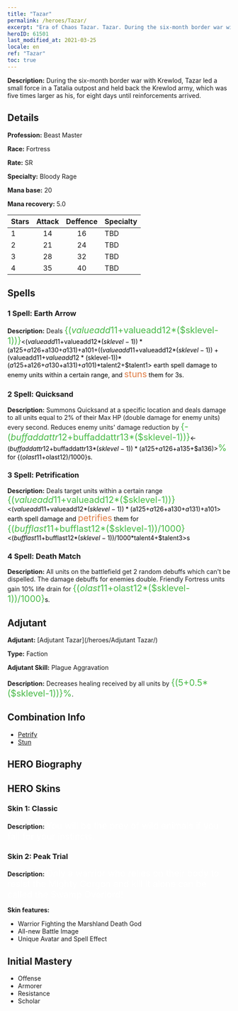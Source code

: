```yaml
---
title: "Tazar"
permalink: /heroes/Tazar/
excerpt: "Era of Chaos Tazar. Tazar. During the six-month border war with Krewlod, Tazar led a small force in a Tatalia outpost and held back the Krewlod army, which was five times larger as his, for eight days until reinforcements arrived."
heroID: 61501
last_modified_at: 2021-03-25
locale: en
ref: "Tazar"
toc: true
---
```

 **Description:** During the six-month border war with Krewlod, Tazar led a small force in a Tatalia outpost and held back the Krewlod army, which was five times larger as his, for eight days until reinforcements arrived.
## Details
 **Profession:** Beast Master

 **Race:** Fortress

 **Rate:** SR

 **Specialty:** Bloody Rage

 **Mana base:** 20

 **Mana recovery:** 5.0


  | Stars   |     Attack     |    Deffence    |      Specialty     |
  |---------|:---------------:|:---------------:|--------------------|
  |    1    | 14 | 16 | TBD |
  |    2    | 21 | 24 | TBD |
  |    3    | 28 | 32 | TBD |
  |    4    | 35 | 40 | TBD |

## Spells
### 1 Spell: Earth Arrow
 **Description:** Deals <span style="color: #48b946;font-size:20px">{($valueadd11+$valueadd12*($sklevel-1))}</span><span style="color: black"><($valueadd11+$valueadd12*($sklevel-1))*($a125+$a126+$a130+$a131)+$a101+(($valueadd11+$valueadd12*($sklevel-1))+($valueadd11+$valueadd12*($sklevel-1))*($a125+$a126+$a130+$a131)+$a101)*$talent2+$talent1> earth spell damage to enemy units within a certain range, and <span style="color: #e07c44;font-size:20px">stuns</span><span style="color: black"> them for 3s.

### 2 Spell: Quicksand
 **Description:** Summons Quicksand at a specific location and deals damage to all units equal to 2% of their Max HP (double damage for enemy units) every second. Reduces enemy units' damage reduction by <span style="color: #48b946;font-size:20px">{-($buffaddattr12+$buffaddattr13*($sklevel-1))}</span><span style="color: black"><-($buffaddattr12+$buffaddattr13*($sklevel-1))*($a125+$a126+$a135+$a136)><span style="color: #48b946;font-size:20px">%</span><span style="color: black"> for {($olast11+$olast12)/1000}s.

### 3 Spell: Petrification
 **Description:** Deals target units within a certain range <span style="color: #48b946;font-size:20px">{($valueadd11+$valueadd12*($sklevel-1))}</span><span style="color: black"><($valueadd11+$valueadd12*($sklevel-1))*($a125+$a126+$a130+$a131)+$a101> earth spell damage and <span style="color: #e07c44;font-size:20px">petrifies</span><span style="color: black"> them for <span style="color: #48b946;font-size:20px">{($bufflast11+$bufflast12*($sklevel-1))/1000}</span><span style="color: black"><($bufflast11+$bufflast12*($sklevel-1))/1000*$talent4+$talent3>s

### 4 Spell: Death Match
 **Description:** All units on the battlefield get 2 random debuffs which can't be dispelled. The damage debuffs for enemies double. Friendly Fortress units gain 10% life drain for <span style="color: #48b946;font-size:20px">{($olast11+$olast12*($sklevel-1))/1000}</span><span style="color: black">s.


## Adjutant

 **Adjutant:**  [Adjutant Tazar](/heroes/Adjutant Tazar/) 

 **Type:**  Faction 

 **Adjutant Skill:**  Plague Aggravation 

 **Description:** Decreases healing received by all units by <span style="color: #48b946;font-size:20px">{(5+0.5*($sklevel-1))}%</span><span style="color: black">.

## Combination Info

* [Petrify](/combination/Petrify/) 
* [Stun](/combination/Stun/) 

## HERO Biography

## HERO Skins
### Skin 1: **Classic**

 **Description:** <span style="color: #ffffff;font-size:20px">You will be the prey of wild animals if you fall for your instincts.</span>


### Skin 2: **Peak Trial**

 **Description:** <span style="color: #ffffff;font-size:20px">Only a warrior who relies on their body to resist the Mighty Gorgon and kill it alone can be called the Swamp Overlord!</span>

 **Skin features:** 

   - Warrior Fighting the Marshland Death God
   - All-new Battle Image
   - Unique Avatar and Spell Effect


## Initial Mastery
   - Offense
   - Armorer
   - Resistance
   - Scholar
